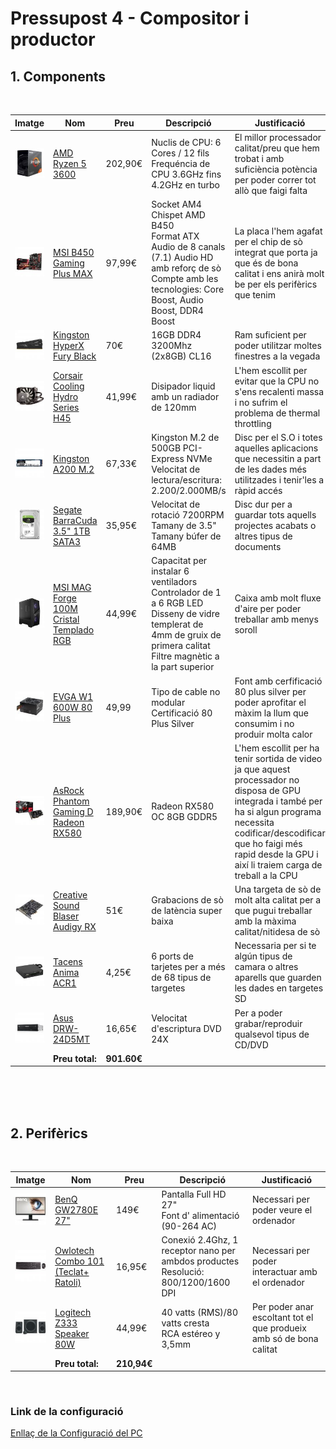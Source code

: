 <link rel="stylesheet">

# Pressupost 4 - Compositor i productor

## 1. Components
</br>

| Imatge | Nom | Preu | Descripció | Justificació |
| ------ | --- | ---- | ---------- | ------------ |
| <img src="img/amd.jpg"> | [AMD Ryzen 5 3600](https://www.pccomponentes.com/amd-ryzen-5-3600-36ghz-box) | 202,90€ | Nuclis de CPU: 6 Cores / 12 fils </br> Frequéncia de CPU 3.6GHz fins 4.2GHz en turbo | El millor processador calitat/preu que hem trobat i amb suficiència potència per poder correr tot allò que faigi falta
| <img src="img/placa%20base.jpg"> | [MSI B450 Gaming Plus MAX](https://www.pccomponentes.com/msi-b450-gaming-plus-max) | 97,99€ | Socket AM4</br>Chispet AMD B450</br>Format ATX</br>Audio de 8 canals (7.1) Audio HD amb reforç de sò</br>Compte amb les tecnologies: Core Boost, Audio Boost, DDR4 Boost | La placa l'hem agafat per el chip de sò integrat que porta ja que és de bona calitat i ens anirà molt be per els perifèrics que tenim
| <img src="img/ram.jpg"> | [Kingston HyperX Fury Black](https://www.pccomponentes.com/kingston-hyperx-fury-black-16gb-ddr4-3200mhz-pc-25600-2x8gb-cl16) | 70€ | 16GB DDR4 3200Mhz (2x8GB) CL16 |Ram suficient per poder utilitzar moltes finestres a la vegada
| <img src="img/disipador.jpg"> | [Corsair Cooling Hydro Series H45](https://www.pccomponentes.com/corsair-cooling-hydro-series-h45) | 41,99€ | Disipador liquid amb un radiador de 120mm |L'hem escollit per evitar que la CPU no s'ens recalenti massa i no sufrim el problema de thermal throttling
| <img src="img/nvme.jpg"> | [Kingston A200 M.2](https://www.pccomponentes.com/kingston-a2000-m2-500gb-pci-express-30-nvme) | 67,33€ | Kingston M.2 de 500GB PCI-Express NVMe</br>Velocitat de lectura/escritura: 2.200/2.000MB/s |Disc per el S.O i totes aquelles aplicacions que necessitin a part de les dades més utilitzades i tenir'les a ràpid accés
| <img src="img/hdd.jpg"> | [Segate BarraCuda 3.5" 1TB SATA3](https://www.pccomponentes.com/seagate-barracuda-35-1tb-sata3) | 35,95€ | Velocitat de rotació 7200RPM </br> Tamany de 3.5" </br> Tamany búfer de 64MB |Disc dur per a guardar tots aquells projectes acabats o altres tipus de documents
| <img src="img/caja.jpg"> | [MSI MAG Forge 100M Cristal Templado RGB](https://www.pccomponentes.com/msi-mag-forge-100r-cristal-templado-usb-32-rgb) | 44,99€ | Capacitat per instalar 6 ventiladors </br>Controlador de 1 a 6 RGB LED</br>Disseny de vidre templerat de 4mm de gruix de primera calitat</br>Filtre magnètic a la part superior | Caixa amb molt fluxe d'aire per poder treballar amb menys soroll
| <img src="img/fontalimentacio.jpg"> | [EVGA W1 600W 80 Plus](https://www.pccomponentes.com/evga-w1-600w-80-plus) | 49,99 | Tipo de cable no modular </br>Certificació 80 Plus Silver| Font amb cerfificació 80 plus silver per poder aprofitar el màxim la llum que consumim i no produir molta calor 
| <img src="img/gpu.jpg "> | [AsRock Phantom Gaming D Radeon RX580](https://www.pccomponentes.com/asrock-phantom-gaming-d-radeon-rx580-oc-8gb-gddr5) | 189,90€ |  Radeon RX580 OC 8GB GDDR5| L'hem escollit per ha tenir sortida de video ja que aquest processador no disposa de GPU integrada i també per ha si algun programa necessita codificar/descodificar que ho faigi més rapid desde la GPU i així li traiem carga de treball a la CPU
| <img src="img/audio.jpg"> | [Creative Sound Blaser Audigy RX](https://www.pccomponentes.com/creative-sound-blaster-audigy-rx) | 51€ | Grabacions de sò de latència super baixa| Una targeta de sò de molt alta calitat per a que pugui treballar amb la màxima calitat/nitidesa de sò
| <img src="img/tarjetes.jpg"> | [Tacens Anima ACR1](https://www.pccomponentes.com/tacens-anima-acr1-lector-de-tarjetas) | 4,25€ | 6 ports de tarjetes per a més de 68 tipus de targetes| Necessaria per si te algún tipus de camara o altres aparells que guarden les dades en targetes SD
| <img src="img/dvd.jpg"> | [Asus DRW-24D5MT](https://www.pccomponentes.com/asus-drw-24d5mt-grabadora-dvd-24x) | 16,65€ | Velocitat d'escriptura DVD 24X| Per a poder grabar/reproduir qualsevol tipus de CD/DVD
| | **Preu total:** | **901.60€** |


</br></br></br>

## 2. Perifèrics
</br>

| Imatge | Nom | Preu | Descripció | Justificació |
| ------ | --- | ---- | ---------- | ------------ |
| <img src="img/monitor.jpg"> | [BenQ GW2780E 27"](https://www.pccomponentes.com/benq-gw2780e-27-led-ips-eye-care) | 149€ | Pantalla Full HD 27" </br>Font d' alimentació (90-264 AC)|Necessari per poder veure el ordenador
| <img src="img/teclat.jpg"> | [Owlotech Combo 101 (Teclat+ Ratoli)](https://www.pccomponentes.com/owlotech-combo-101-teclado-raton-inalambricos) | 16,95€ | Conexió 2.4Ghz, 1 receptor nano per ambdos productes </br>Resolució: 800/1200/1600 DPI|Necessari per poder interactuar amb el ordenador
| <img src="img/altaveus.jpg"> | [Logitech Z333 Speaker 80W](https://www.pccomponentes.com/logitech-z333-speaker-40w) | 44,99€ | 40 vatts (RMS)/80 vatts cresta </br>RCA estéreo y 3,5mm|Per poder anar escoltant tot el que produeix amb só de bona calitat     
| | **Preu total:** | **210,94€** |
</br>

### **Link de la configuració**
[Enllaç de la Configuració del PC](https://www.pccomponentes.com/configurador/D224D3824)




















































